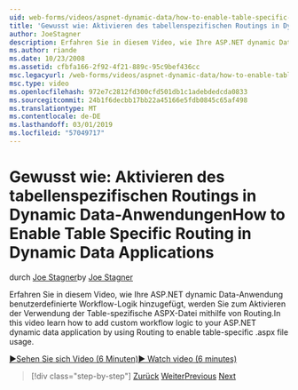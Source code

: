 ```yaml
---
uid: web-forms/videos/aspnet-dynamic-data/how-to-enable-table-specific-routing-in-dynamic-data-applications
title: 'Gewusst wie: Aktivieren des tabellenspezifischen Routings in Dynamic Data-Anwendungen | Microsoft-Dokumentation'
author: JoeStagner
description: Erfahren Sie in diesem Video, wie Ihre ASP.NET dynamic Data-Anwendung benutzerdefinierte Workflow-Logik hinzugefügt, werden Sie zum Aktivieren der Verwendung der Table-spezifische ASPX-Datei mithilfe von Routing.
ms.author: riande
ms.date: 10/23/2008
ms.assetid: cfbfa166-2f92-4f21-889c-95c9bef436cc
msc.legacyurl: /web-forms/videos/aspnet-dynamic-data/how-to-enable-table-specific-routing-in-dynamic-data-applications
msc.type: video
ms.openlocfilehash: 972e7c2812fd300cfd501db1c1adebdedcda0833
ms.sourcegitcommit: 24b1f6decbb17bb22a45166e5fdb0845c65af498
ms.translationtype: MT
ms.contentlocale: de-DE
ms.lasthandoff: 03/01/2019
ms.locfileid: "57049717"
---
```

<a name="how-to-enable-table-specific-routing-in-dynamic-data-applications"></a><span data-ttu-id="c0939-103">Gewusst wie: Aktivieren des tabellenspezifischen Routings in Dynamic Data-Anwendungen</span><span class="sxs-lookup"><span data-stu-id="c0939-103">How to Enable Table Specific Routing in Dynamic Data Applications</span></span>
====================
<span data-ttu-id="c0939-104">durch [Joe Stagner](https://github.com/JoeStagner)</span><span class="sxs-lookup"><span data-stu-id="c0939-104">by [Joe Stagner](https://github.com/JoeStagner)</span></span>

<span data-ttu-id="c0939-105">Erfahren Sie in diesem Video, wie Ihre ASP.NET dynamic Data-Anwendung benutzerdefinierte Workflow-Logik hinzugefügt, werden Sie zum Aktivieren der Verwendung der Table-spezifische ASPX-Datei mithilfe von Routing.</span><span class="sxs-lookup"><span data-stu-id="c0939-105">In this video learn how to add custom workflow logic to your ASP.NET dynamic data application by using Routing to enable table-specific .aspx file usage.</span></span>

[<span data-ttu-id="c0939-106">&#9654;Sehen Sie sich Video (6 Minuten)</span><span class="sxs-lookup"><span data-stu-id="c0939-106">&#9654; Watch video (6 minutes)</span></span>](https://channel9.msdn.com/Blogs/ASP-NET-Site-Videos/how-to-enable-table-specific-routing-in-dynamic-data-applications)

> [!div class="step-by-step"]
> <span data-ttu-id="c0939-107">[Zurück](enable-in-line-editing-in-aspnet-dynamic-data-applications.md)
> [Weiter](how-to-use-attribute-validation-in-aspnet-dynamic-data-applications.md)</span><span class="sxs-lookup"><span data-stu-id="c0939-107">[Previous](enable-in-line-editing-in-aspnet-dynamic-data-applications.md)
[Next](how-to-use-attribute-validation-in-aspnet-dynamic-data-applications.md)</span></span>
